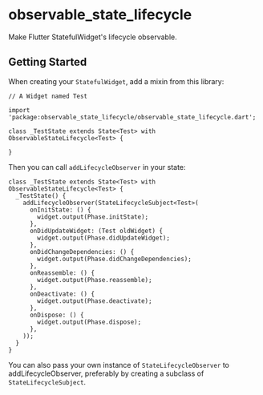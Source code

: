 # observable_state_lifecycle

Make Flutter StatefulWidget's lifecycle observable.

## Getting Started

When creating your `StatefulWidget`, add a mixin from this library:
```
// A Widget named Test

import 'package:observable_state_lifecycle/observable_state_lifecycle.dart';

class _TestState extends State<Test> with ObservableStateLifecycle<Test> {

}

```

Then you can call `addLifecycleObserver` in your state:

```
class _TestState extends State<Test> with ObservableStateLifecycle<Test> {
  _TestState() {
    addLifecycleObserver(StateLifecycleSubject<Test>(
      onInitState: () {
        widget.output(Phase.initState);
      },
      onDidUpdateWidget: (Test oldWidget) {
        widget.output(Phase.didUpdateWidget);
      },
      onDidChangeDependencies: () {
        widget.output(Phase.didChangeDependencies);
      },
      onReassemble: () {
        widget.output(Phase.reassemble);
      },
      onDeactivate: () {
        widget.output(Phase.deactivate);
      },
      onDispose: () {
        widget.output(Phase.dispose);
      },
    ));
  }
}

```

You can also pass your own instance of `StateLifecycleObserver` to addLifecycleObserver, preferably by creating a subclass of `StateLifecycleSubject`.
